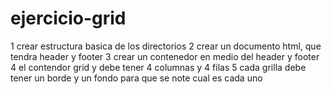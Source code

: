 # ejercicio-grid
1 crear estructura basica de los directorios 2 crear un documento html, que tendra header y footer 3 crear un contenedor en medio del header y footer 4 el contendor grid y debe tener 4 columnas y 4 filas 5 cada grilla debe tener un borde y un fondo para que se note cual es cada uno
